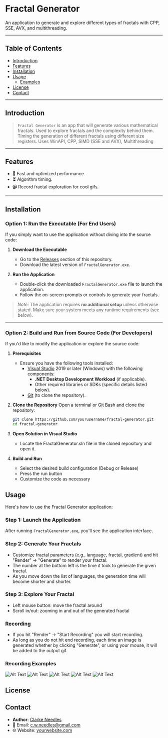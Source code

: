 # **Fractal Generator**

An application to generate and explore different types of fractals with CPP, SSE, AVX, and multithreading.

---

## **Table of Contents**

- [Introduction](#introduction)
- [Features](#features)
- [Installation](#installation)
- [Usage](#usage)
     - [Examples](#recording-examples)
- [License](#license)
- [Contact](#contact)

---

## **Introduction**

> `Fractal Generator` is an app that will generate various mathematical fractals.
> Used to explore fractals and the complexity behind them.
> Timing the generation of different fractals using different size registers.
> Uses WinAPI, CPP, SIMD (SSE and AVX), Multithreading

---

## **Features**

- 🚀 Fast and optimized performance.
- ⏳ Algorithm timing.
- 📹 Record fractal exploration for cool gifs.

---

## **Installation**

### Option 1: Run the Executable (For End Users)
If you simply want to use the application without diving into the source code:

1. **Download the Executable**
   - Go to the [Releases](https://github.com/ClarkeNeedles/FractalGenerator/x64/Release) section of this repository.
   - Download the latest version of `FractalGenerator.exe`.

2. **Run the Application**
   - Double-click the downloaded `FractalGenerator.exe` file to launch the application.
   - Follow the on-screen prompts or controls to generate your fractals.

> *Note:* The application requires **no additional setup** unless otherwise stated. Make sure your system meets any runtime requirements (see below).

---

### Option 2: Build and Run from Source Code (For Developers)
If you'd like to modify the application or explore the source code:

1. **Prerequisites**
   - Ensure you have the following tools installed:
     - [Visual Studio](https://visualstudio.microsoft.com/) 2019 or later (Windows) with the following components:
       - **.NET Desktop Development Workload** (if applicable).
       - Other required libraries or SDKs (specific details listed below).
     - [Git](https://git-scm.com/) (to clone the repository).

2. **Clone the Repository**
   Open a terminal or Git Bash and clone the repository:
   ```bash
   git clone https://github.com/yourusername/fractal-generator.git
   cd fractal-generator

3. **Open Solution in Visual Studio**
   - Locate the FractalGenerator.sln file in the cloned repository and open it.

4. **Build and Run**
   - Select the desired build configuration (Debug or Release)
   - Press the run button
   - Customize the code as necessary
  
## **Usage**

Here's how to use the Fractal Generator application:

### Step 1: Launch the Application
After running `FractalGenerator.exe`, you'll see the application interface.

### Step 2: Generate Your Fractals
   - Customize fractal parameters (e.g., language, fractal, gradient) and hit "Render" -> "Generate" to render your fractal.
   - The number at the bottom left is the time it took to generate the given fractal.
   - As you move down the list of languages, the generation time will become shorter and shorter.

### Step 3: Explore Your Fractal
   - Left mouse button: move the fractal around
   - Scroll in/out: zooming in and out of the generated fractal

### Recording
   - If you hit "Render" -> "Start Recording" you will start recording.
   - As long as you do not hit end recording, each time an image is generated whether by clicking "Generate", or using your mouse, it will be added to the output gif.

### Recording Examples
![Alt Text](renders/render1.gif)
![Alt Text](renders/render2.gif)
![Alt Text](renders/render3.gif)
![Alt Text](renders/render4.gif)
![Alt Text](renders/render5.gif)

## **License**

## **Contact**
- **Author**: [Clarke Needles](https://your-portfolio-link.com)  
- 📧 Email: [c.w.needles@gmail.com](mailto:c.w.needles@gmail.com)  
- 🌐 Website: [yourwebsite.com](https://yourwebsite.com) 
